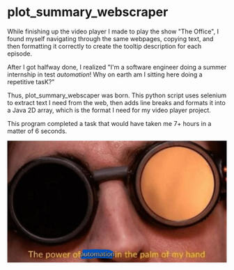 # plot_summary_webscraper
While finishing up the video player I made to play the show "The Office", I found myself navigating through the same webpages, copying text, and then formatting it correctly to create the tooltip description for each episode. 

After I got halfway done, I realized "I'm a software engineer doing a summer internship in test *automation*! Why on earth am I sitting here doing a repetitive tasK?"

Thus, plot_summary_webscaper was born. This python script uses selenium to extract text I need from the web, then adds line breaks and formats it into a Java 2D array, which is the format I need for my video player project.

This program completed a task that would have taken me 7+ hours in a matter of 6 seconds.

![Automation Meme](AutomationMeme.png)

